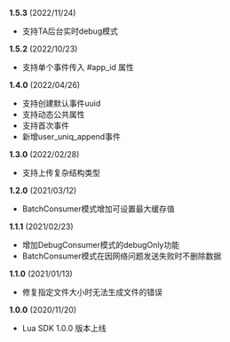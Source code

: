 **1.5.3** (2022/11/24)
- 支持TA后台实时debug模式

**1.5.2** (2022/10/23)
- 支持单个事件传入 #app_id 属性

**1.4.0** (2022/04/26)
- 支持创建默认事件uuid
- 支持动态公共属性
- 支持首次事件
- 新增user_uniq_append事件

**1.3.0** (2022/02/28)
- 支持上传复杂结构类型

**1.2.0** (2021/03/12)
- BatchConsumer模式增加可设置最大缓存值

**1.1.1** (2021/02/23)
- 增加DebugConsumer模式的debugOnly功能
- BatchConsumer模式在因网络问题发送失败时不删除数据

**1.1.0** (2021/01/13)
- 修复指定文件大小时无法生成文件的错误

**1.0.0** (2020/11/20)
- Lua SDK 1.0.0 版本上线